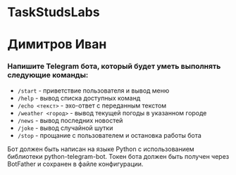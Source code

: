 # TaskStudsLabs
# Димитров Иван

### Напишите Telegram бота, который будет уметь выполнять следующие команды:

- `/start` - приветствие пользователя и вывод меню
- `/help` - вывод списка доступных команд
- `/echo <текст>` - эхо-ответ с переданным текстом
- `/weather <город>` - вывод текущей погоды в указанном городе
- `/news` - вывод последних новостей
- `/joke` - вывод случайной шутки
- `/stop` - прощание с пользователем и остановка работы бота

Бот должен быть написан на языке Python с использованием библиотеки python-telegram-bot. Токен бота должен быть получен через BotFather и сохранен в файле конфигурации. 
###
